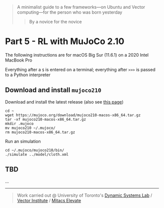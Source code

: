 > A minimalist guide to  a few frameworks⁠—on Ubuntu and Vector computing⁠—for the person who was born yesterday
>> By a novice for the novice

# Part 5 - RL with MuJoCo 2.10

The following instructions are for macOS Big Sur (11.6.1) on a 2020 Intel MacBook Pro

Everything after a `$` is entered on a terminal; everything after `>>>` is passed to a Python interpreter

## Download and install `mujoco210`

Download and install the latest release (also see [this page](https://mujoco.org/download))
```
cd ~
wget https://mujoco.org/download/mujoco210-macos-x86_64.tar.gz
tar -xf mujoco210-macos-x86_64.tar.gz
mkdir .mujoco
mv mujoco210 ~/.mujoco/
rm mujoco210-macos-x86_64.tar.gz
```
Run an simulation
```
cd ~/.mujoco/mujoco210/bin/
./simulate ../model/cloth.xml
```

## TBD

...

-------
> Work carried out @ University of Toronto's [Dynamic Systems Lab](https://github.com/utiasDSL) / [Vector Institute](https://github.com/VectorInstitute) / [Mitacs Elevate](https://www.mitacs.ca/en/projects/multi-agent-reinforcement-learning-decentralized-uavugv-cooperative-exploration)

